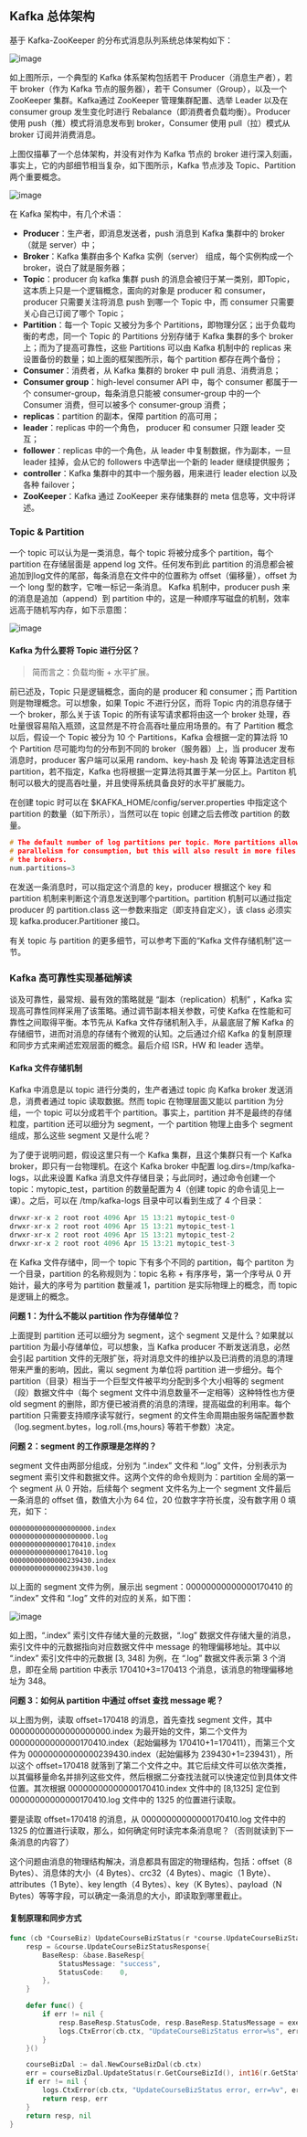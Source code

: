 ## Kafka 总体架构
基于 Kafka-ZooKeeper 的分布式消息队列系统总体架构如下：

![image](../raw/kafka1.png)

如上图所示，一个典型的 Kafka 体系架构包括若干 Producer（消息生产者），若干 broker（作为 Kafka 节点的服务器），若干 Consumer（Group），以及一个 ZooKeeper 集群。Kafka通过 ZooKeeper 管理集群配置、选举 Leader 以及在 consumer group 发生变化时进行 Rebalance（即消费者负载均衡）。Producer 使用 push（推）模式将消息发布到 broker，Consumer 使用 pull（拉）模式从 broker 订阅并消费消息。

上图仅描摹了一个总体架构，并没有对作为 Kafka 节点的 broker 进行深入刻画，事实上，它的内部细节相当复杂，如下图所示，Kafka 节点涉及 Topic、Partition 两个重要概念。

![image](../raw/kafka2.png)

在 Kafka 架构中，有几个术语：

* **Producer**：生产者，即消息发送者，push 消息到 Kafka 集群中的 broker（就是 server）中；
* **Broker**：Kafka 集群由多个 Kafka 实例（server） 组成，每个实例构成一个 broker，说白了就是服务器；
* **Topic**：producer 向 kafka 集群 push 的消息会被归于某一类别，即Topic，这本质上只是一个逻辑概念，面向的对象是 producer 和 consumer，producer 只需要关注将消息 push 到哪一个 Topic 中，而 consumer 只需要关心自己订阅了哪个 Topic；
* **Partition**：每一个 Topic 又被分为多个 Partitions，即物理分区；出于负载均衡的考虑，同一个 Topic 的 Partitions 分别存储于 Kafka 集群的多个 broker 上；而为了提高可靠性，这些 Partitions 可以由 Kafka 机制中的 replicas 来设置备份的数量；如上面的框架图所示，每个 partition 都存在两个备份；
* **Consumer**：消费者，从 Kafka 集群的 broker 中 pull 消息、消费消息；
* **Consumer group**：high-level consumer API 中，每个 consumer 都属于一个 consumer-group，每条消息只能被 consumer-group 中的一个 Consumer 消费，但可以被多个 consumer-group 消费；
* **replicas**：partition 的副本，保障 partition 的高可用；
* **leader**：replicas 中的一个角色， producer 和 consumer 只跟 leader 交互；
* **follower**：replicas 中的一个角色，从 leader 中复制数据，作为副本，一旦 leader 挂掉，会从它的 followers 中选举出一个新的 leader 继续提供服务；
* **controller**：Kafka 集群中的其中一个服务器，用来进行 leader election 以及 各种 failover；
* **ZooKeeper**：Kafka 通过 ZooKeeper 来存储集群的 meta 信息等，文中将详述。

### Topic & Partition
一个 topic 可以认为是一类消息，每个 topic 将被分成多个 partition，每个 partition 在存储层面是 append log 文件。任何发布到此 partition 的消息都会被追加到log文件的尾部，每条消息在文件中的位置称为 offset（偏移量），offset 为一个 long 型的数字，它唯一标记一条消息。 Kafka 机制中，producer push 来的消息是追加（append）到 partition 中的，这是一种顺序写磁盘的机制，效率远高于随机写内存，如下示意图：

![image](../raw/kafka3.png)

#### Kafka 为什么要将 Topic 进行分区？
>简而言之：负载均衡 + 水平扩展。

前已述及，Topic 只是逻辑概念，面向的是 producer 和 consumer；而 Partition 则是物理概念。可以想象，如果 Topic 不进行分区，而将 Topic 内的消息存储于一个 broker，那么关于该 Topic 的所有读写请求都将由这一个 broker 处理，吞吐量很容易陷入瓶颈，这显然是不符合高吞吐量应用场景的。有了 Partition 概念以后，假设一个 Topic 被分为 10 个 Partitions，Kafka 会根据一定的算法将 10 个 Partition 尽可能均匀的分布到不同的 broker（服务器）上，当 producer 发布消息时，producer 客户端可以采用 random、key-hash 及 轮询 等算法选定目标 partition，若不指定，Kafka 也将根据一定算法将其置于某一分区上。Partiton 机制可以极大的提高吞吐量，并且使得系统具备良好的水平扩展能力。

在创建 topic 时可以在 $KAFKA_HOME/config/server.properties 中指定这个 partition 的数量（如下所示），当然可以在 topic 创建之后去修改 partition 的数量。

```c
# The default number of log partitions per topic. More partitions allow greater
# parallelism for consumption, but this will also result in more files across
# the brokers.
num.partitions=3
```

在发送一条消息时，可以指定这个消息的 key，producer 根据这个 key 和 partition 机制来判断这个消息发送到哪个partition。partition 机制可以通过指定 producer 的 partition.class 这一参数来指定（即支持自定义），该 class 必须实现 kafka.producer.Partitioner 接口。

有关 topic 与 partition 的更多细节，可以参考下面的“Kafka 文件存储机制”这一节。

### Kafka 高可靠性实现基础解读

谈及可靠性，最常规、最有效的策略就是 “副本（replication）机制” ，Kafka 实现高可靠性同样采用了该策略。通过调节副本相关参数，可使 Kafka 在性能和可靠性之间取得平衡。本节先从 Kafka 文件存储机制入手，从最底层了解 Kafka 的存储细节，进而对消息的存储有个微观的认知。之后通过介绍 Kafka 的复制原理和同步方式来阐述宏观层面的概念。最后介绍 ISR，HW 和 leader 选举。

#### Kafka 文件存储机制

Kafka 中消息是以 topic 进行分类的，生产者通过 topic 向 Kafka broker 发送消息，消费者通过 topic 读取数据。然而 topic 在物理层面又能以 partition 为分组，一个 topic 可以分成若干个 partition。事实上，partition 并不是最终的存储粒度，partition 还可以细分为 segment，一个 partition 物理上由多个 segment 组成，那么这些 segment 又是什么呢？

为了便于说明问题，假设这里只有一个 Kafka 集群，且这个集群只有一个 Kafka broker，即只有一台物理机。在这个 Kafka broker 中配置 log.dirs=/tmp/kafka-logs，以此来设置 Kafka 消息文件存储目录；与此同时，通过命令创建一个 topic：mytopic_test，partition 的数量配置为 4（创建 topic 的命令请见上一课）。之后，可以在 /tmp/kafka-logs 目录中可以看到生成了 4 个目录：

```c
drwxr-xr-x 2 root root 4096 Apr 15 13:21 mytopic_test-0
drwxr-xr-x 2 root root 4096 Apr 15 13:21 mytopic_test-1
drwxr-xr-x 2 root root 4096 Apr 15 13:21 mytopic_test-2
drwxr-xr-x 2 root root 4096 Apr 15 13:21 mytopic_test-3
```

在 Kafka 文件存储中，同一个 topic 下有多个不同的 partition，每个 partiton 为一个目录，partition 的名称规则为：topic 名称 + 有序序号，第一个序号从 0 开始计，最大的序号为 partition 数量减 1，partition 是实际物理上的概念，而 topic 是逻辑上的概念。

**问题 1：为什么不能以 partition 作为存储单位？**

上面提到 partition 还可以细分为 segment，这个 segment 又是什么？如果就以 partition 为最小存储单位，可以想象，当 Kafka producer 不断发送消息，必然会引起 partition 文件的无限扩张，将对消息文件的维护以及已消费的消息的清理带来严重的影响，因此，需以 segment 为单位将 partition 进一步细分。每个 partition（目录）相当于一个巨型文件被平均分配到多个大小相等的 segment（段）数据文件中（每个 segment 文件中消息数量不一定相等）这种特性也方便 old segment 的删除，即方便已被消费的消息的清理，提高磁盘的利用率。每个 partition 只需要支持顺序读写就行，segment 的文件生命周期由服务端配置参数（log.segment.bytes，log.roll.{ms,hours} 等若干参数）决定。

**问题 2：segment 的工作原理是怎样的？**

segment 文件由两部分组成，分别为 “.index” 文件和 “.log” 文件，分别表示为 segment 索引文件和数据文件。这两个文件的命令规则为：partition 全局的第一个 segment 从 0 开始，后续每个 segment 文件名为上一个 segment 文件最后一条消息的 offset 值，数值大小为 64 位，20 位数字字符长度，没有数字用 0 填充，如下：

```
00000000000000000000.index
00000000000000000000.log
00000000000000170410.index
00000000000000170410.log
00000000000000239430.index
00000000000000239430.log
```
以上面的 segment 文件为例，展示出 segment：00000000000000170410 的 “.index” 文件和 “.log” 文件的对应的关系，如下图：

![image](../raw/kafka4.png)

如上图，“.index” 索引文件存储大量的元数据，“.log” 数据文件存储大量的消息，索引文件中的元数据指向对应数据文件中 message 的物理偏移地址。其中以 “.index” 索引文件中的元数据 [3, 348] 为例，在 “.log” 数据文件表示第 3 个消息，即在全局 partition 中表示 170410+3=170413 个消息，该消息的物理偏移地址为 348。

**问题 3：如何从 partition 中通过 offset 查找 message 呢？**

以上图为例，读取 offset=170418 的消息，首先查找 segment 文件，其中 00000000000000000000.index 为最开始的文件，第二个文件为 00000000000000170410.index（起始偏移为 170410+1=170411），而第三个文件为 00000000000000239430.index（起始偏移为 239430+1=239431），所以这个 offset=170418 就落到了第二个文件之中。其它后续文件可以依次类推，以其偏移量命名并排列这些文件，然后根据二分查找法就可以快速定位到具体文件位置。其次根据 00000000000000170410.index 文件中的 [8,1325] 定位到 00000000000000170410.log 文件中的 1325 的位置进行读取。

要是读取 offset=170418 的消息，从 00000000000000170410.log 文件中的 1325 的位置进行读取，那么，如何确定何时读完本条消息呢？（否则就读到下一条消息的内容了）

这个问题由消息的物理结构解决，消息都具有固定的物理结构，包括：offset（8 Bytes）、消息体的大小（4 Bytes）、crc32（4 Bytes）、magic（1 Byte）、attributes（1 Byte）、key length（4 Bytes）、key（K Bytes）、payload（N Bytes）等等字段，可以确定一条消息的大小，即读取到哪里截止。

#### 复制原理和同步方式
```go
func (cb *CourseBiz) UpdateCourseBizStatus(r *course.UpdateCourseBizStatusRequest)(resp *course.UpdateCourseBizStatusResponse ,err error) {
	resp = &course.UpdateCourseBizStatusResponse{
		BaseResp: &base.BaseResp{
			StatusMessage: "success",
			StatusCode:    0,
		},
	}

	defer func() {
		if err != nil {
			resp.BaseResp.StatusCode, resp.BaseResp.StatusMessage = exerr.GetErrorMsg(err)
			logs.CtxError(cb.ctx, "UpdateCourseBizStatus error=%s", err)
		}
	}()

	courseBizDal := dal.NewCourseBizDal(cb.ctx)
	err = courseBizDal.UpdateStatus(r.GetCourseBizId(), int16(r.GetStatus()), r.GetExtra())
	if err != nil {
		logs.CtxError(cb.ctx, "UpdateCourseBizStatus error, err=%v", err)
		return resp, err
	}
	return resp, nil
}
```
